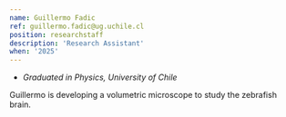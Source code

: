 ```yaml
---
name: Guillermo Fadic
ref: guillermo.fadic@ug.uchile.cl 
position: researchstaff
description: 'Research Assistant'
when: '2025'
---
```


- _Graduated in Physics, University of Chile_

Guillermo is developing a volumetric microscope to study the zebrafish brain.